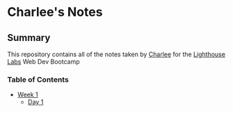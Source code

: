 # Charlee's Notes

## Summary 
This repository contains all of the notes taken by [Charlee](https://github.com/charleenmperrier) for the [Lighthouse Labs](https://www.lighthouselabs.ca/) Web Dev Bootcamp

### Table of Contents
* [Week 1](/Week_1)
  * [Day 1](/Week_1/Day_1)